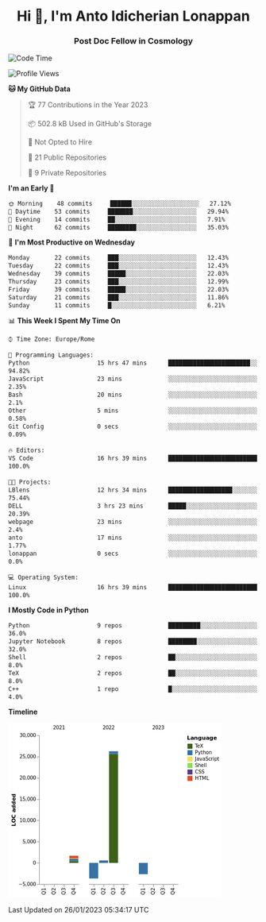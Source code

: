 
<h1 align="center">Hi 👋, I'm Anto Idicherian Lonappan</h1>
<h3 align="center">Post Doc Fellow in Cosmology</h3>

<!--START_SECTION:waka-->
![Code Time](http://img.shields.io/badge/Code%20Time-133%20hrs%2036%20mins-blue)

![Profile Views](http://img.shields.io/badge/Profile%20Views-46-blue)

**🐱 My GitHub Data** 

> 🏆 77 Contributions in the Year 2023
 > 
> 📦 502.8 kB Used in GitHub's Storage 
 > 
> 🚫 Not Opted to Hire
 > 
> 📜 21 Public Repositories 
 > 
> 🔑 9 Private Repositories  
 > 
**I'm an Early 🐤** 

```text
🌞 Morning    48 commits     ██████░░░░░░░░░░░░░░░░░░░   27.12% 
🌆 Daytime    53 commits     ███████░░░░░░░░░░░░░░░░░░   29.94% 
🌃 Evening    14 commits     ██░░░░░░░░░░░░░░░░░░░░░░░   7.91% 
🌙 Night      62 commits     ████████░░░░░░░░░░░░░░░░░   35.03%

```
📅 **I'm Most Productive on Wednesday** 

```text
Monday       22 commits     ███░░░░░░░░░░░░░░░░░░░░░░   12.43% 
Tuesday      22 commits     ███░░░░░░░░░░░░░░░░░░░░░░   12.43% 
Wednesday    39 commits     █████░░░░░░░░░░░░░░░░░░░░   22.03% 
Thursday     23 commits     ███░░░░░░░░░░░░░░░░░░░░░░   12.99% 
Friday       39 commits     █████░░░░░░░░░░░░░░░░░░░░   22.03% 
Saturday     21 commits     ███░░░░░░░░░░░░░░░░░░░░░░   11.86% 
Sunday       11 commits     █░░░░░░░░░░░░░░░░░░░░░░░░   6.21%

```


📊 **This Week I Spent My Time On** 

```text
⌚︎ Time Zone: Europe/Rome

💬 Programming Languages: 
Python                   15 hrs 47 mins      ███████████████████████░░   94.82% 
JavaScript               23 mins             ░░░░░░░░░░░░░░░░░░░░░░░░░   2.35% 
Bash                     20 mins             ░░░░░░░░░░░░░░░░░░░░░░░░░   2.1% 
Other                    5 mins              ░░░░░░░░░░░░░░░░░░░░░░░░░   0.58% 
Git Config               0 secs              ░░░░░░░░░░░░░░░░░░░░░░░░░   0.09%

🔥 Editors: 
VS Code                  16 hrs 39 mins      █████████████████████████   100.0%

🐱‍💻 Projects: 
LBlens                   12 hrs 34 mins      ██████████████████░░░░░░░   75.44% 
DELL                     3 hrs 23 mins       █████░░░░░░░░░░░░░░░░░░░░   20.39% 
webpage                  23 mins             ░░░░░░░░░░░░░░░░░░░░░░░░░   2.4% 
anto                     17 mins             ░░░░░░░░░░░░░░░░░░░░░░░░░   1.77% 
lonappan                 0 secs              ░░░░░░░░░░░░░░░░░░░░░░░░░   0.0%

💻 Operating System: 
Linux                    16 hrs 39 mins      █████████████████████████   100.0%

```

**I Mostly Code in Python** 

```text
Python                   9 repos             █████████░░░░░░░░░░░░░░░░   36.0% 
Jupyter Notebook         8 repos             ████████░░░░░░░░░░░░░░░░░   32.0% 
Shell                    2 repos             ██░░░░░░░░░░░░░░░░░░░░░░░   8.0% 
TeX                      2 repos             ██░░░░░░░░░░░░░░░░░░░░░░░   8.0% 
C++                      1 repo              █░░░░░░░░░░░░░░░░░░░░░░░░   4.0%

```


**Timeline**

![Chart not found](https://raw.githubusercontent.com/antolonappan/antolonappan/main/charts/bar_graph.png) 


 Last Updated on 26/01/2023 05:34:17 UTC
<!--END_SECTION:waka-->
